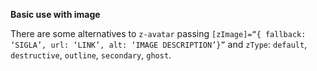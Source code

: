 **Basic use with image**

There are some alternatives to `z-avatar` passing `[zImage]=“{ fallback: ‘SIGLA’, url: ‘LINK’, alt: ‘IMAGE DESCRIPTION’}”` and `zType`: `default`, `destructive`, `outline`, `secondary`, `ghost`.
